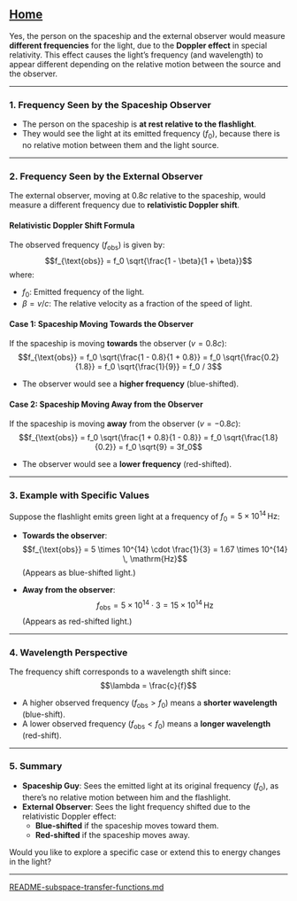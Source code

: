 [Home](https://t2m.io/VwvDcuw)
---

Yes, the person on the spaceship and the external observer would measure **different frequencies** for the light, due to the **Doppler effect** in special relativity. This effect causes the light’s frequency (and wavelength) to appear different depending on the relative motion between the source and the observer.

---

### **1. Frequency Seen by the Spaceship Observer**
- The person on the spaceship is **at rest relative to the flashlight**.
- They would see the light at its emitted frequency ($f_0$), because there is no relative motion between them and the light source.

---

### **2. Frequency Seen by the External Observer**
The external observer, moving at $0.8c$ relative to the spaceship, would measure a different frequency due to **relativistic Doppler shift**.

#### **Relativistic Doppler Shift Formula**
The observed frequency ($f_{\text{obs}}$) is given by:
$$f_{\text{obs}} = f_0 \sqrt{\frac{1 - \beta}{1 + \beta}}$$
where:
- $f_0$: Emitted frequency of the light.
- $\beta = v / c$: The relative velocity as a fraction of the speed of light.

#### **Case 1: Spaceship Moving Towards the Observer**
If the spaceship is moving **towards** the observer ($v = 0.8c$):
$$f_{\text{obs}} = f_0 \sqrt{\frac{1 - 0.8}{1 + 0.8}} = f_0 \sqrt{\frac{0.2}{1.8}} = f_0 \sqrt{\frac{1}{9}} = f_0 / 3$$
- The observer would see a **higher frequency** (blue-shifted).

#### **Case 2: Spaceship Moving Away from the Observer**
If the spaceship is moving **away** from the observer ($v = -0.8c$):
$$f_{\text{obs}} = f_0 \sqrt{\frac{1 + 0.8}{1 - 0.8}} = f_0 \sqrt{\frac{1.8}{0.2}} = f_0 \sqrt{9} = 3f_0$$
- The observer would see a **lower frequency** (red-shifted).

---

### **3. Example with Specific Values**
Suppose the flashlight emits green light at a frequency of $f_0 = 5 \times 10^{14} \, \mathrm{Hz}$:
- **Towards the observer**:
  $$f_{\text{obs}} = 5 \times 10^{14} \cdot \frac{1}{3} = 1.67 \times 10^{14} \, \mathrm{Hz}$$
  (Appears as blue-shifted light.)
  
- **Away from the observer**:
  $$f_{\text{obs}} = 5 \times 10^{14} \cdot 3 = 15 \times 10^{14} \, \mathrm{Hz}$$
  (Appears as red-shifted light.)

---

### **4. Wavelength Perspective**
The frequency shift corresponds to a wavelength shift since:
$$\lambda = \frac{c}{f}$$

- A higher observed frequency ($f_{\text{obs}} > f_0$) means a **shorter wavelength** (blue-shift).
- A lower observed frequency ($f_{\text{obs}} < f_0$) means a **longer wavelength** (red-shift).

---

### **5. Summary**
- **Spaceship Guy**: Sees the emitted light at its original frequency ($f_0$), as there’s no relative motion between him and the flashlight.
- **External Observer**: Sees the light frequency shifted due to the relativistic Doppler effect:
  - **Blue-shifted** if the spaceship moves toward them.
  - **Red-shifted** if the spaceship moves away.

Would you like to explore a specific case or extend this to energy changes in the light?


---

[README-subspace-transfer-functions.md](https://t2m.io/ESr95no)
